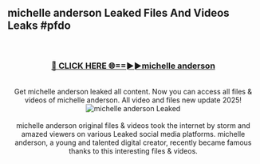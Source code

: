 ## michelle anderson Leaked Files And Videos Leaks #pfdo
<br>
<div align="center">
<h3><a href="https://watchclip.my.id/michelle anderson" rel="nofollow">🔴 CLICK HERE 🌐==►►michelle anderson</a></h3>
<br>
Get michelle anderson leaked all content. Now you can access all files & videos of michelle anderson. All video and files new update 2025!
<br>
<a href="https://watchclip.my.id/michelle anderson" rel="nofollow" data-target="animated-image.originalLink"><img src="https://i.ibb.co.com/WyWwxjT/player-gif2.gif" alt="michelle anderson Leaked" style="max-width: 100%; display: inline-block;" data-target="animated-image.originalImage"></a>
<br><br>
michelle anderson original files & videos took the internet by storm and amazed viewers on various Leaked social media platforms. michelle anderson, a young and talented digital creator, recently became famous thanks to this interesting files & videos.
</div>
<br>